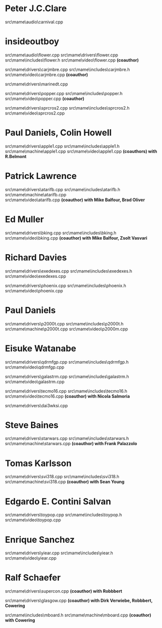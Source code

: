 Peter J.C.Clare
===============
src\mame\audio\carnival.cpp 


insideoutboy
============
src\mame\audio\flower.cpp 
src\mame\drivers\flower.cpp 
src\mame\includes\flower.h 
src\mame\video\flower.cpp  **(coauthor)**

src\mame\drivers\carjmbre.cpp 
src\mame\includes\carjmbre.h 
src\mame\video\carjmbre.cpp **(coauthor)**

src\mame\drivers\marinedt.cpp 

src\mame\drivers\popper.cpp 
src\mame\includes\popper.h 
src\mame\video\popper.cpp  **(coauthor)**

src\mame\drivers\sprcros2.cpp 
src\mame\includes\sprcros2.h 
src\mame\video\sprcros2.cpp 



Paul Daniels, Colin Howell
==========================
src\mame\drivers\apple1.cpp 
src\mame\includes\apple1.h 
src\mame\machine\apple1.cpp 
src\mame\video\apple1.cpp  **(coauthors) with R.Belmont**


Patrick Lawrence
================

src\mame\drivers\atarifb.cpp 
src\mame\includes\atarifb.h
src\mame\machine\atarifb.cpp  
src\mame\video\atarifb.cpp  **(coauthor) with Mike Balfour, Brad Oliver**

Ed Muller
=========
src\mame\drivers\bking.cpp 
src\mame\includes\bking.h 
src\mame\video\bking.cpp  **(coauthor) with Mike Balfour, Zsolt Vasvari**


Richard Davies
==============
src\mame\drivers\exedexes.cpp 
src\mame\includes\exedexes.h 
src\mame\video\exedexes.cpp 

src\mame\drivers\phoenix.cpp 
src\mame\includes\phoenix.h 
src\mame\video\phoenix.cpp 


Paul Daniels
============
src\mame\drivers\p2000t.cpp 
src\mame\includes\p2000t.h 
src\mame\machine\p2000t.cpp 
src\mame\video\p2000m.cpp 


Eisuke Watanabe
===============

src\mame\drivers\qdrmfgp.cpp 
src\mame\includes\qdrmfgp.h
src\mame\video\qdrmfgp.cpp 

src\mame\drivers\galastrm.cpp 
src\mame\includes\galastrm.h 
src\mame\video\galastrm.cpp 

src\mame\drivers\tecmo16.cpp 
src\mame\includes\tecmo16.h 
src\mame\video\tecmo16.cpp  **(coauthor) with Nicola Salmoria**

src\mame\drivers\dai3wksi.cpp 


Steve Baines
============
src\mame\drivers\starwars.cpp 
src\mame\includes\starwars.h 
src\mame\machine\starwars.cpp  **(coauthor) with Frank Palazzolo**


Tomas Karlsson
==============

src\mame\drivers\svi318.cpp 
src\mame\includes\svi318.h 
src\mame\machine\svi318.cpp  **(coauthor) with Sean Young**


Edgardo E. Contini Salvan
=========================
src\mame\drivers\toypop.cpp 
src\mame\includes\toypop.h 
src\mame\video\toypop.cpp 



Enrique Sanchez
===============

src\mame\drivers\yiear.cpp 
src\mame\includes\yiear.h 
src\mame\video\yiear.cpp 



Ralf Schaefer
=============
src\mame\drivers\supercon.cpp **(coauthor) with Robbbert**

src\mame\drivers\glasgow.cpp **(coauthor) with Dirk Verwiebe, Robbbert, Cowering**

src\mame\includes\mboard.h 
src\mame\machine\mboard.cpp  **(coauthor) with Cowering**
